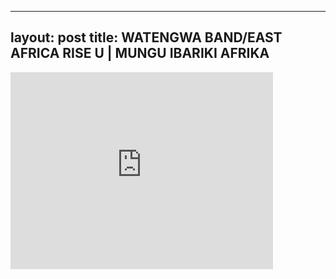 

---
layout: post
title: WATENGWA BAND/EAST AFRICA RISE U | MUNGU IBARIKI AFRIKA
---


<iframe width="420" height="315" src="http://www.youtube.com/embed/aE8vyJKpGNE" frameborder="0" allowfullscreen></iframe>

